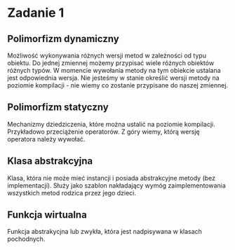 # Zadanie 1

## Polimorfizm dynamiczny

Możliwość wykonywania różnych wersji metod w zależności od typu obiektu. Do jednej zmiennej możemy przypisać wiele różnych obiektów różnych typów. W momencie wywołania metody na tym obiekcie ustalana jest odpowiednia wersja. Nie jesteśmy w stanie określić wersji metody na poziomie kompilacji - nie wiemy co zostanie przypisane do naszej zmiennej.

## Polimorfizm statyczny

Mechanizmy dziedziczenia, które można ustalić na poziomie kompilacji. Przykładowo przeciążenie operatorów. Z góry wiemy, którą wersję operatora należy wywołać.

## Klasa abstrakcyjna

Klasa, która nie może mieć instancji i posiada abstrakcyjne metody (bez implementacji). Służy jako szablon nakładający wymóg zaimplementowania wszystkich metod rodzica przez jego dzieci.

## Funkcja wirtualna

Funkcja abstrakycjna lub zwykła, która jest nadpisywana w klasach pochodnych.
